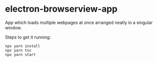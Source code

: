 
# electron-browserview-app

App which loads multiple webpages at once arranged neatly in a singular window.

Steps to get it running:

    npx yarn install
    npx yarn tsc
    npx yarn start
